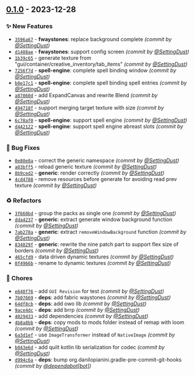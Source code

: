 
## [0.1.0] - 2023-12-28
### :sparkles: New Features
- [`3596a67`](https://github.com/SettingDust/DynamicTextures/commit/3596a6740d4dd82363c1c6ed5db8b2b7355e069b) - **fwaystones**: replace background complete *(commit by [@SettingDust](https://github.com/SettingDust))*
- [`d1488ae`](https://github.com/SettingDust/DynamicTextures/commit/d1488ae0732e48dc516be26de4ef1ce64ec681da) - **fwaystones**: support config screen *(commit by [@SettingDust](https://github.com/SettingDust))*
- [`1b39c65`](https://github.com/SettingDust/DynamicTextures/commit/1b39c65baeae374be041e995fdb7235380c67334) - generate texture from "gui/container/creative_inventory/tab_items" *(commit by [@SettingDust](https://github.com/SettingDust))*
- [`7256f7d`](https://github.com/SettingDust/DynamicTextures/commit/7256f7d529b60e4cfdb83016dfa1ee2cd677fa47) - **spell-engine**: complete spell binding window *(commit by [@SettingDust](https://github.com/SettingDust))*
- [`b8e17c1`](https://github.com/SettingDust/DynamicTextures/commit/b8e17c1d2460aef6aa1280aa6e83d8a31140dc78) - **spell-engine**: complete spell binding spell entries *(commit by [@SettingDust](https://github.com/SettingDust))*
- [`a87860d`](https://github.com/SettingDust/DynamicTextures/commit/a87860d0b549c6180c71a57f922d338b9206f636) - add ExpandCanvas and rewrite Blend *(commit by [@SettingDust](https://github.com/SettingDust))*
- [`494718f`](https://github.com/SettingDust/DynamicTextures/commit/494718fd73126ae0adfec99f0bfb8bf08b39d425) - support merging target texture with size *(commit by [@SettingDust](https://github.com/SettingDust))*
- [`6c78af0`](https://github.com/SettingDust/DynamicTextures/commit/6c78af0c6afac87886684d0aa5490406874c5d14) - **spell-engine**: support spell engine *(commit by [@SettingDust](https://github.com/SettingDust))*
- [`d442122`](https://github.com/SettingDust/DynamicTextures/commit/d4421226a3d137a367bf8b848d941031d4e9703e) - **spell-engine**: support spell engine abreast slots *(commit by [@SettingDust](https://github.com/SettingDust))*

### :bug: Bug Fixes
- [`0e80e8a`](https://github.com/SettingDust/DynamicTextures/commit/0e80e8a13aa652881dedf7655a41a54c12e062d5) - correct the generic namespace *(commit by [@SettingDust](https://github.com/SettingDust))*
- [`a03bff5`](https://github.com/SettingDust/DynamicTextures/commit/a03bff5605bf28cb0216df115fb84830cd7e3645) - reload generic texture *(commit by [@SettingDust](https://github.com/SettingDust))*
- [`8b9ced2`](https://github.com/SettingDust/DynamicTextures/commit/8b9ced24807c1e2ff3f9109d7ef89328b304f790) - **generic**: render correctly *(commit by [@SettingDust](https://github.com/SettingDust))*
- [`4cd4788`](https://github.com/SettingDust/DynamicTextures/commit/4cd478800275dd063eb984ad590be4ae4c8a1307) - remove resources before generate for avoiding read prev texture *(commit by [@SettingDust](https://github.com/SettingDust))*

### :recycle: Refactors
- [`3f660bd`](https://github.com/SettingDust/DynamicTextures/commit/3f660bd1badf7932cb1d9175c9b29565dd01a795) - group the packs as single one *(commit by [@SettingDust](https://github.com/SettingDust))*
- [`dda4237`](https://github.com/SettingDust/DynamicTextures/commit/dda423776d00fc7f125dda3cceab357a5df422d0) - **generic**: extract generate window background function *(commit by [@SettingDust](https://github.com/SettingDust))*
- [`7ab278a`](https://github.com/SettingDust/DynamicTextures/commit/7ab278ab1253a34ec501f5a5401f8bc84aff7059) - **generic**: extract `removeWindowBackground` function *(commit by [@SettingDust](https://github.com/SettingDust))*
- [`834829f`](https://github.com/SettingDust/DynamicTextures/commit/834829f10fd867e25dfaba27a09031bdc69bdfbd) - **generic**: rewrite the nine patch part to support flex size of borders *(commit by [@SettingDust](https://github.com/SettingDust))*
- [`465cfd9`](https://github.com/SettingDust/DynamicTextures/commit/465cfd94b75dbc6132a6876e86f2e5d692c43275) - data driven dynamic textures *(commit by [@SettingDust](https://github.com/SettingDust))*
- [`0f4966b`](https://github.com/SettingDust/DynamicTextures/commit/0f4966bb8d9bfee7658ad96d7af70779c7b64813) - rename to dynamic textures *(commit by [@SettingDust](https://github.com/SettingDust))*

### :wrench: Chores
- [`e648f76`](https://github.com/SettingDust/DynamicTextures/commit/e648f767f0dc5015853501c72505b1992cc1babe) - add `GUI Revision` for test *(commit by [@SettingDust](https://github.com/SettingDust))*
- [`7b07669`](https://github.com/SettingDust/DynamicTextures/commit/7b076690622c5140ccf53dab647a6a40f2abe949) - **deps**: add fabric waystones *(commit by [@SettingDust](https://github.com/SettingDust))*
- [`64df8cb`](https://github.com/SettingDust/DynamicTextures/commit/64df8cbfb11f954e0471d475f518c101a79b43b6) - **deps**: add owo lib *(commit by [@SettingDust](https://github.com/SettingDust))*
- [`9ace4dc`](https://github.com/SettingDust/DynamicTextures/commit/9ace4dcf1eeda2637d6a7339d3bbbaeea2ce0a65) - **deps**: add brrp *(commit by [@SettingDust](https://github.com/SettingDust))*
- [`4029433`](https://github.com/SettingDust/DynamicTextures/commit/4029433b686ed9e7940accc062d5b3aee3cc609a) - add dependencies *(commit by [@SettingDust](https://github.com/SettingDust))*
- [`4b8a8bb`](https://github.com/SettingDust/DynamicTextures/commit/4b8a8bb2569ba63ef8bbe1bf75a10c2e3e831d4a) - **deps**: copy mods to mods folder instead of remap with loom *(commit by [@SettingDust](https://github.com/SettingDust))*
- [`6a3d1ef`](https://github.com/SettingDust/DynamicTextures/commit/6a3d1ef7a4403c65c6028b8ae4b23a5b1a4504b8) - use `ImageTransformer` instead of `NativeImage` *(commit by [@SettingDust](https://github.com/SettingDust))*
- [`b043e6d`](https://github.com/SettingDust/DynamicTextures/commit/b043e6d659ecffd9a7f0a25874447e569a1fe598) - add quilt kotlin lib serialization for codec *(commit by [@SettingDust](https://github.com/SettingDust))*
- [`d994c6a`](https://github.com/SettingDust/DynamicTextures/commit/d994c6a053556dec66514f5b6ff091130736bd8e) - **deps**: bump org.danilopianini.gradle-pre-commit-git-hooks *(commit by [@dependabot[bot]](https://github.com/apps/dependabot))*


[0.1.0]: https://github.com/SettingDust/DynamicTextures/compare/0.0.0...0.1.0